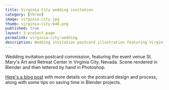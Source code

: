 ```yaml
---
title: Virginia City wedding invitation
category: [three]
image: virginia-city.jpg
thumb: virginia-city-640.png
published: true
layout: 3-project-page
permalink: virginia-city-wedding
description: Wedding invitation postcard illustration featuring Virginia City, Nevada. 
---
```

Wedding invitation postcard commission, featuring the event venue St. Mary's Art and Retreat Center in Virginia City, Nevada. Scene rendered in Blender and then lettered by hand in Photoshop.  

[Here's a blog post](/virginia-city-postcard) with more details on the postcard design and process, along with some tips on saving time in Blender projects.